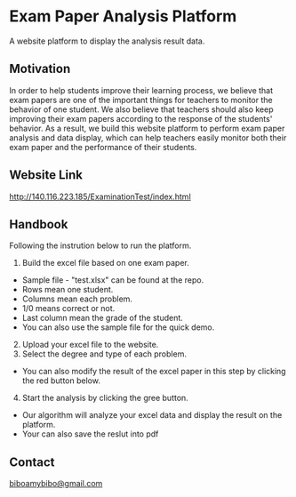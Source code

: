 # Exam Paper Analysis Platform
A website platform to display the analysis result data.

## Motivation
In order to help students improve their learning process, we believe that exam papers are one of the important things for teachers to monitor the behavior of one student. We also believe that teachers should also keep improving their exam papers according to the response of the students' behavior. As a result, we build this website platform to perform exam paper analysis and data display, which can help teachers easily monitor both their exam paper and the performance of their students.

## Website Link
http://140.116.223.185/ExaminationTest/index.html

## Handbook
Following the instrution below to run the platform.
1) Build the excel file based on one exam paper.
- Sample file - "test.xlsx" can be found at the repo.
- Rows mean one student.
- Columns mean each problem.
- 1/0 means correct or not.
- Last column mean the grade of the student.
- You can also use the sample file for the quick demo.
2) Upload your excel file to the website.
3) Select the degree and type of each problem.
- You can also modify the result of the excel paper in this step by clicking the red button below.
4) Start the analysis by clicking the gree button.
- Our algorithm will analyze your excel data and display the result on the platform.
- Your can also save the reslut into pdf

## Contact
biboamybibo@gmail.com
